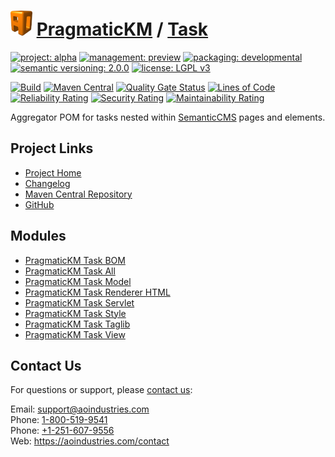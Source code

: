 # [<img src="ao-logo.png" alt="AO Logo" width="35" height="40">](https://github.com/ao-apps) [PragmaticKM](https://github.com/ao-apps/pragmatickm) / [Task](https://github.com/ao-apps/pragmatickm-task)

[![project: alpha](https://pragmatickm.com/ao-badges/project-alpha.svg)](https://aoindustries.com/life-cycle#project-alpha)
[![management: preview](https://pragmatickm.com/ao-badges/management-preview.svg)](https://aoindustries.com/life-cycle#management-preview)
[![packaging: developmental](https://pragmatickm.com/ao-badges/packaging-developmental.svg)](https://aoindustries.com/life-cycle#packaging-developmental)  
[![semantic versioning: 2.0.0](https://pragmatickm.com/ao-badges/semver-2.0.0.svg)](https://semver.org/spec/v2.0.0.html)
[![license: LGPL v3](https://pragmatickm.com/ao-badges/license-lgpl-3.0.svg)](https://www.gnu.org/licenses/lgpl-3.0)

[![Build](https://github.com/ao-apps/pragmatickm-task/workflows/Build/badge.svg?branch=master)](https://github.com/ao-apps/pragmatickm-task/actions?query=workflow%3ABuild)
[![Maven Central](https://maven-badges.herokuapp.com/maven-central/com.pragmatickm/pragmatickm-task/badge.svg)](https://maven-badges.herokuapp.com/maven-central/com.pragmatickm/pragmatickm-task)
[![Quality Gate Status](https://sonarcloud.io/api/project_badges/measure?branch=master&project=com.pragmatickm%3Apragmatickm-task&metric=alert_status)](https://sonarcloud.io/dashboard?branch=master&id=com.pragmatickm%3Apragmatickm-task)
[![Lines of Code](https://sonarcloud.io/api/project_badges/measure?branch=master&project=com.pragmatickm%3Apragmatickm-task&metric=ncloc)](https://sonarcloud.io/component_measures?branch=master&id=com.pragmatickm%3Apragmatickm-task&metric=ncloc)  
[![Reliability Rating](https://sonarcloud.io/api/project_badges/measure?branch=master&project=com.pragmatickm%3Apragmatickm-task&metric=reliability_rating)](https://sonarcloud.io/component_measures?branch=master&id=com.pragmatickm%3Apragmatickm-task&metric=Reliability)
[![Security Rating](https://sonarcloud.io/api/project_badges/measure?branch=master&project=com.pragmatickm%3Apragmatickm-task&metric=security_rating)](https://sonarcloud.io/component_measures?branch=master&id=com.pragmatickm%3Apragmatickm-task&metric=Security)
[![Maintainability Rating](https://sonarcloud.io/api/project_badges/measure?branch=master&project=com.pragmatickm%3Apragmatickm-task&metric=sqale_rating)](https://sonarcloud.io/component_measures?branch=master&id=com.pragmatickm%3Apragmatickm-task&metric=Maintainability)

Aggregator POM for tasks nested within [SemanticCMS](https://github.com/ao-apps/semanticcms) pages and elements.

## Project Links
* [Project Home](https://pragmatickm.com/task/)
* [Changelog](https://pragmatickm.com/task/changelog)
* [Maven Central Repository](https://central.sonatype.com/artifact/com.pragmatickm/pragmatickm-task)
* [GitHub](https://github.com/ao-apps/pragmatickm-task)

## Modules
* [PragmaticKM Task BOM](https://github.com/ao-apps/pragmatickm-task-bom)
* [PragmaticKM Task All](https://github.com/ao-apps/pragmatickm-task-all)
* [PragmaticKM Task Model](https://github.com/ao-apps/pragmatickm-task-model)
* [PragmaticKM Task Renderer HTML](https://github.com/ao-apps/pragmatickm-task-renderer-html)
* [PragmaticKM Task Servlet](https://github.com/ao-apps/pragmatickm-task-servlet)
* [PragmaticKM Task Style](https://github.com/ao-apps/pragmatickm-task-style)
* [PragmaticKM Task Taglib](https://github.com/ao-apps/pragmatickm-task-taglib)
* [PragmaticKM Task View](https://github.com/ao-apps/pragmatickm-task-view)

## Contact Us
For questions or support, please [contact us](https://aoindustries.com/contact):

Email: [support@aoindustries.com](mailto:support@aoindustries.com)  
Phone: [1-800-519-9541](tel:1-800-519-9541)  
Phone: [+1-251-607-9556](tel:+1-251-607-9556)  
Web: https://aoindustries.com/contact
